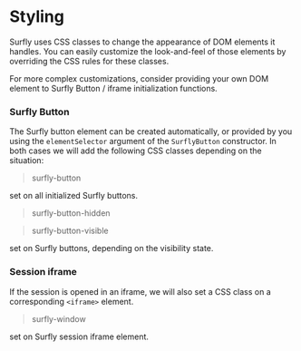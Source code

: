 # Styling
Surfly uses CSS classes to change the appearance of DOM elements it handles. You can easily customize the look-and-feel of those elements by overriding the CSS rules for these classes.

For more complex customizations, consider providing your own DOM element to Surfly Button / iframe initialization functions.

### Surfly Button

The Surfly button element can be created automatically, or provided by you using the `elementSelector` argument of the `SurflyButton` constructor. In both cases we will add the following CSS classes depending on the situation:

> surfly-button

set on all initialized Surfly buttons.

> surfly-button-hidden

> surfly-button-visible

set on Surfly buttons, depending on the visibility state.

### Session iframe
If the session is opened in an iframe, we will also set a CSS class on a corresponding `<iframe>` element.

> surfly-window

set on Surfly session iframe element.